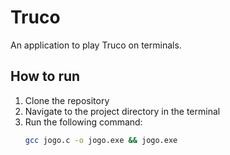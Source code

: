 # Truco

An application to play Truco on terminals.

## How to run
1. Clone the repository
2. Navigate to the project directory in the terminal
3. Run the following command:
    ```bash
    gcc jogo.c -o jogo.exe && jogo.exe
    ```

